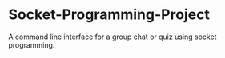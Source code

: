# Socket-Programming-Project
A command line interface for a group chat or quiz using socket programming.
